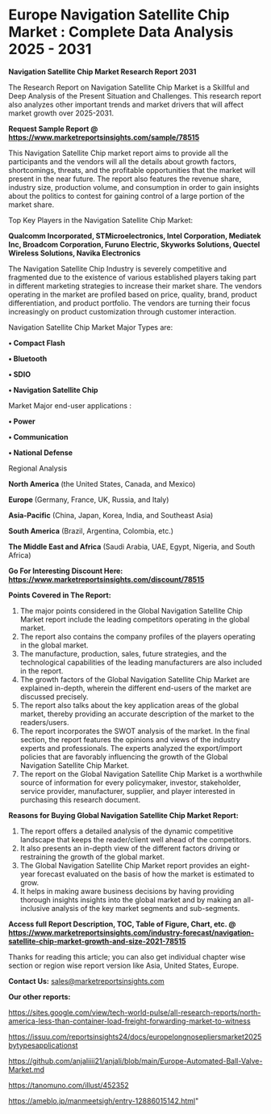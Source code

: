 # Europe Navigation Satellite Chip Market : Complete Data Analysis 2025 - 2031

<strong>Navigation Satellite Chip Market Research Report 2031</strong>

The Research Report on Navigation Satellite Chip Market is a Skillful and Deep Analysis of the Present Situation and Challenges. This research report also analyzes other important trends and market drivers that will affect market growth over 2025-2031.

<strong>Request Sample Report @ <a href=https://www.marketreportsinsights.com/sample/78515>https://www.marketreportsinsights.com/sample/78515</a></strong>

This Navigation Satellite Chip market report aims to provide all the participants and the vendors will all the details about growth factors, shortcomings, threats, and the profitable opportunities that the market will present in the near future. The report also features the revenue share, industry size, production volume, and consumption in order to gain insights about the politics to contest for gaining control of a large portion of the market share.

Top Key Players in the Navigation Satellite Chip Market:

<strong>Qualcomm Incorporated, STMicroelectronics, Intel Corporation, Mediatek Inc, Broadcom Corporation, Furuno Electric, Skyworks Solutions, Quectel Wireless Solutions, Navika Electronics</strong>

The Navigation Satellite Chip Industry is severely competitive and fragmented due to the existence of various established players taking part in different marketing strategies to increase their market share. The vendors operating in the market are profiled based on price, quality, brand, product differentiation, and product portfolio. The vendors are turning their focus increasingly on product customization through customer interaction.

Navigation Satellite Chip Market Major Types are:

<strong>• Compact Flash

• Bluetooth

• SDIO

• Navigation Satellite Chip</strong>

Market Major end-user applications :

<strong>• Power

• Communication

• National Defense</strong>

Regional Analysis

</u><strong><b>North America</b></strong> (the United States, Canada, and Mexico)

<strong><b>Europe </b></strong>(Germany, France, UK, Russia, and Italy)

<strong><b>Asia-Pacific</b></strong> (China, Japan, Korea, India, and Southeast Asia)

<strong><b>South America</b></strong> (Brazil, Argentina, Colombia, etc.)

<strong><b>The Middle East and Africa</b></strong> (Saudi Arabia, UAE, Egypt, Nigeria, and South Africa)

<strong>Go For Interesting Discount Here: <a href=https://www.marketreportsinsights.com/discount/78515>https://www.marketreportsinsights.com/discount/78515</a></strong>

<strong>Points Covered in The Report:</strong>
<ol>
  <li>The major points considered in the Global Navigation Satellite Chip Market report include the leading competitors operating in the global market.</li>
  <li>The report also contains the company profiles of the players operating in the global market.</li>
  <li>The manufacture, production, sales, future strategies, and the technological capabilities of the leading manufacturers are also included in the report.</li>
  <li>The growth factors of the Global Navigation Satellite Chip Market are explained in-depth, wherein the different end-users of the market are discussed precisely.</li>
  <li>The report also talks about the key application areas of the global market, thereby providing an accurate description of the market to the readers/users.</li>
  <li>The report incorporates the SWOT analysis of the market. In the final section, the report features the opinions and views of the industry experts and professionals. The experts analyzed the export/import policies that are favorably influencing the growth of the Global Navigation Satellite Chip Market.</li>
  <li>The report on the Global Navigation Satellite Chip Market is a worthwhile source of information for every policymaker, investor, stakeholder, service provider, manufacturer, supplier, and player interested in purchasing this research document.</li>
</ol>
<strong>Reasons for Buying Global Navigation Satellite Chip Market Report:</strong>

<ol>
  <li>The report offers a detailed analysis of the dynamic competitive landscape that keeps the reader/client well ahead of the competitors.</li>
  <li>It also presents an in-depth view of the different factors driving or restraining the growth of the global market.</li>
  <li>The Global Navigation Satellite Chip Market report provides an eight-year forecast evaluated on the basis of how the market is estimated to grow.</li>
  <li>It helps in making aware business decisions by having providing thorough insights insights into the global market and by making an all-inclusive analysis of the key market segments and sub-segments.</li>
</ol>
<strong>Access full Report Description, TOC, Table of Figure, Chart, etc. @ <a href=https://www.marketreportsinsights.com/industry-forecast/navigation-satellite-chip-market-growth-and-size-2021-78515>https://www.marketreportsinsights.com/industry-forecast/navigation-satellite-chip-market-growth-and-size-2021-78515</a></strong>


Thanks for reading this article; you can also get individual chapter wise section or region wise report version like Asia, United States, Europe.

<strong>Contact Us:</strong>
sales@marketreportsinsights.com

<strong>Our other reports:</strong>

<a href=https://sites.google.com/view/tech-world-pulse/all-research-reports/north-america-less-than-container-load-freight-forwarding-market-to-witness>https://sites.google.com/view/tech-world-pulse/all-research-reports/north-america-less-than-container-load-freight-forwarding-market-to-witness</a>

<a href=https://issuu.com/reportsinsights24/docs/europelongnosepliersmarket2025bytypesapplicationst>https://issuu.com/reportsinsights24/docs/europelongnosepliersmarket2025bytypesapplicationst</a>

<a href=https://github.com/anjaliiii21/anjali/blob/main/Europe-Automated-Ball-Valve-Market.md>https://github.com/anjaliiii21/anjali/blob/main/Europe-Automated-Ball-Valve-Market.md</a>

<a href=https://tanomuno.com/illust/452352>https://tanomuno.com/illust/452352</a>

<a href=https://ameblo.jp/manmeetsigh/entry-12886015142.html>https://ameblo.jp/manmeetsigh/entry-12886015142.html</a>"
